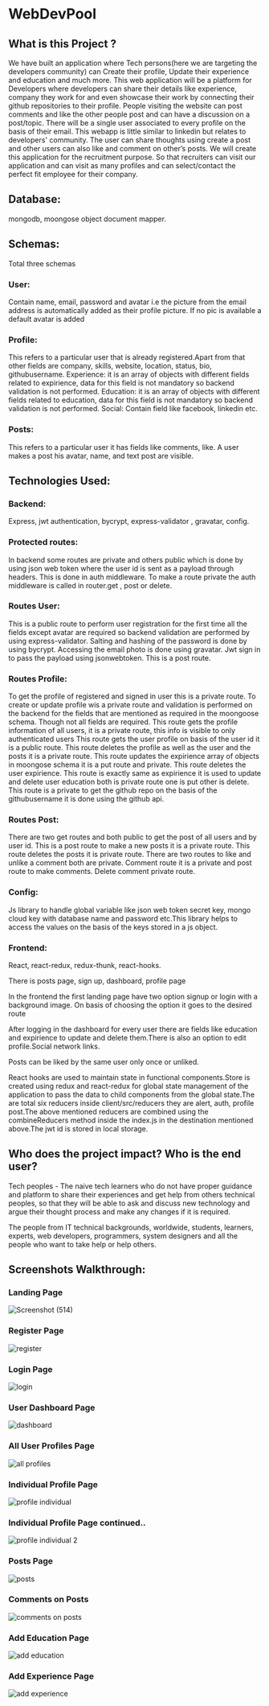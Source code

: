# WebDevPool

## What is this Project ?

We have built an application where Tech persons(here we are targeting the developers community) can Create their profile, Update their experience and education and much more. 
This web application will be a platform for Developers where developers can share their details like experience, company they work for and even showcase their work by connecting their github repositories to their profile. People visiting the website can post comments and like the other people post and can have a discussion on a post/topic. There will be a single user associated to every profile on the basis of their email. This webapp is little similar to linkedin but relates to developers' community.
The user can share thoughts using create a post and other users can also like and comment on other’s posts.
We will create this application for the recruitment purpose. So that recruiters can visit our application and can visit as many profiles and can select/contact the perfect fit employee for their company.

## Database:
 mongodb, moongose object document mapper.

## Schemas:
Total three schemas
### User:  
Contain name, email, password and avatar i.e the picture from the email address  is automatically added as their profile picture. If no pic is available a default avatar is added

### Profile: 
This refers to a particular user that is already registered.Apart from that other fields are company, skills, website, location, status, bio, githubusername. Experience: it is an array of objects with different fields related to expirience, data for this field is not mandatory so backend validation is not performed. Education:  it is an array of objects with different fields related to education, data for this field is not mandatory so backend validation is not performed. Social:  Contain field like facebook, linkedin etc.

### Posts: 
This refers to a particular user it has fields like comments, like. A user makes a post his avatar, name, and text post are visible.

## Technologies Used:
### Backend: 
Express, jwt authentication, bycrypt, express-validator , gravatar, config.

### Protected routes: 
In backend some routes are private and others public which is done by using json web token where the user id is sent as a payload through headers. This is done in auth middleware. To make a route private the auth middleware is called in router.get , post or delete.

### Routes User: 
This is a public route to perform user registration for the first time all the fields except avatar are required so backend validation are performed by using express-validator. Salting and hashing of the password is done by using bycrypt. Accessing the email photo is done using gravatar. Jwt sign in to pass the payload using jsonwebtoken. This is a post route.

### Routes Profile: 
To get the profile of registered and signed in user this is a private route.
To create or update profile wis a private route and validation is performed on the backend for the fields that are mentioned as required in the moongoose schema. Though not all fields are required.
This route gets the profile information of all users, it is a private route, this info is  visible to only authenticated users
This route gets the user profile on basis of the user id it is a public route.
This route  deletes the profile as well as the user and the posts it is a private route.
This route updates the expirience array of objects in moongose schema it is a put route and private.
This route deletes the user expirience.
This route is exactly same as expirience it is used to update and delete user education both is private route one is put other is delete.
This route is a private to get the github repo on the basis of the githubusername it is done using the github api.


### Routes Post: 
There are two get routes and both public to get the post of all users and by user id.
This is a post route to make a new posts it is a private route.
This route  deletes the posts it is private route.
There are two routes to like and unlike a comment both are private.
Comment route it is a private and post route to make comments.
Delete comment private route.

### Config: 
Js library to handle global variable like json web token secret key, mongo cloud key with database name and password etc.This library helps to access the values on the basis of the keys stored in a js object.


### Frontend: 
React, react-redux, redux-thunk, react-hooks.

There is posts page, sign up, dashboard, profile page

In the frontend the first landing page  have two option signup or login with a background image. On basis of choosing the option it  goes to the desired route

After logging in the dashboard for every user there are fields like education and expirience to update and delete them.There is  also an option to edit profile.Social network links.

Posts can be liked by the same user only once or unliked.

React hooks are used to maintain state in functional components.Store is created using redux and react-redux for global state management of the application to pass the data to child components from the global state.The are total six reducers inside client/src/reducers they are alert, auth, profile post.The above mentioned reducers are combined using the combineReducers method inside the index.js in the destination mentioned above.The jwt id is stored in local storage.

## Who does the project impact? Who is the end user?

Tech peoples - The naive tech learners who do not have proper guidance and platform to share their experiences and get help from others technical peoples, so that they will be able to ask and discuss new technology and argue their thought process and make any changes if it is required.

The people from IT technical backgrounds, worldwide, students, learners, experts, web developers, programmers, system designers and all the people who want to take help or help others. 

## Screenshots Walkthrough:

### Landing Page

![Screenshot (514)](https://user-images.githubusercontent.com/63305945/101983566-ed166080-3ca1-11eb-93a5-e3403bb49fbc.png)

### Register Page

![register](https://user-images.githubusercontent.com/63305945/101695239-4449e480-3a9a-11eb-9fa0-f125b0a8d4c5.png)

### Login Page

![login](https://user-images.githubusercontent.com/63305945/101695244-46ac3e80-3a9a-11eb-99db-9db7dbab0fe1.png)

### User Dashboard Page

![dashboard](https://user-images.githubusercontent.com/63305945/101695247-490e9880-3a9a-11eb-9806-9edf94854ed6.png)

### All User Profiles Page

![all profiles](https://user-images.githubusercontent.com/63305945/101695259-4e6be300-3a9a-11eb-8669-703a97898408.png)

### Individual Profile Page

![profile individual](https://user-images.githubusercontent.com/63305945/101695274-5461c400-3a9a-11eb-8d14-2889fb4af362.png)

### Individual Profile Page continued..

![profile individual 2](https://user-images.githubusercontent.com/63305945/101695284-562b8780-3a9a-11eb-8974-ab586c08deab.png)

### Posts Page

![posts](https://user-images.githubusercontent.com/63305945/101695292-59267800-3a9a-11eb-919b-caf35c5cdee6.png)

### Comments on Posts

![comments on posts](https://user-images.githubusercontent.com/63305945/101695301-5c216880-3a9a-11eb-914c-b6b03ed2be62.png)

### Add Education Page

![add education](https://user-images.githubusercontent.com/63305945/101695309-62174980-3a9a-11eb-9e90-e4725d37ca66.png)

### Add Experience Page

![add experience](https://user-images.githubusercontent.com/63305945/101695311-63e10d00-3a9a-11eb-857e-237d166e148e.png)


